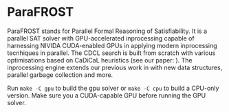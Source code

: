 # ParaFROST
ParaFROST stands for Parallel Formal Reasoning of Satisfiability. It is a parallel SAT solver with GPU-accelerated inprocessing capable of harnessing NIVIDA CUDA-enabled GPUs in applying modern inprocessing tecnhiques in parallel. The CDCL search is built from scratch with various optimisations based on CaDiCaL heuristics (see our paper: ). The inprocessing engine extends our previous work in with new data structures, parallel garbage collection and more.

Run `make -C gpu` to build the gpu solver or `make -C cpu` to build a CPU-only version. Make sure you a CUDA-capable GPU before running the GPU solver.
